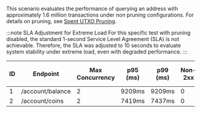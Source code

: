 This scenario evaluates the performance of querying an address with approximately 1.6 million transactions under non pruning configurations. For details on pruning, see [Spent UTXO Pruning](../../../advanced-configuration/pruning.md).

:::note SLA Adjustment for Extreme Load
For this specific test with pruning disabled, the standard 1-second Service Level Agreement (SLA) is not achievable. Therefore, the SLA was adjusted to 10 seconds to evaluate system stability under extreme load, even with degraded performance.
:::

| ID  | Endpoint         | Max Concurrency | p95 (ms) | p99 (ms) | Non-2xx | Error Rate (%) | Reqs/sec |
| --- | ---------------- | --------------- | -------- | -------- | ------- | -------------- | -------- |
| 1   | /account/balance | 2               | 9209ms   | 9209ms   | 0       | 0.00%          | 0.29     |
| 2   | /account/coins   | 2               | 7419ms   | 7437ms   | 0       | 0.00%          | 0.32     |
